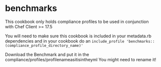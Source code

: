 # benchmarks

This cookbook only holds compliance profiles to be used in conjunction with Chef Client >= 17.5

You will need to make sure this cookbook is included in your metadata.rb dependencies and in your cookbook do an `include_profile 'benchmarks::(compliance_profile_directory_name)'`

Download the Benchmark and put it in the compliance/profiles/profilenameasitisintheyml
You might need to rename it!
